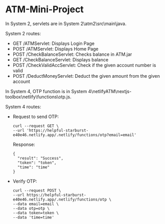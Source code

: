 # ATM-Mini-Project

In System 2, servlets are in System 2\atm2\src\main\java.

System 2 routes:
- GET /ATMServlet: Displays Login Page
- POST /ATMServlet: Displays Home Page
- POST /CheckBalanceServlet: Checks balance in ATM.jar
- GET /CheckBalanceServlet: Displays balance
- POST /CheckValidAccServlet: Check if the given account number is valid
- POST /DeductMoneyServlet: Deduct the given amount from the given account

In System 4, OTP function is in System 4\netlifyATM\nextjs-toolbox\netlify\functions\otp.js.

System 4 routes:
- Request to send OTP: 
  ```
  curl --request GET \
  --url 'https://helpful-starburst-e40e46.netlify.app/.netlify/functions/otp?email=email'
  ```
  Response:
  ```
  {
    "result": "Success",
    "token": "token",
    "time": "time"
  }
  ```  
  
- Verify OTP:
  ```
  curl --request POST \
  --url https://helpful-starburst-e40e46.netlify.app/.netlify/functions/otp \
  --data email=email \
  --data otp=otp \
  --data token=token \
  --data 'time=time'
  ```
